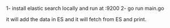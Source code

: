1- install elastic search locally and run at :9200
2- go run main.go

it will add the data in ES and it will fetch from ES and print.
